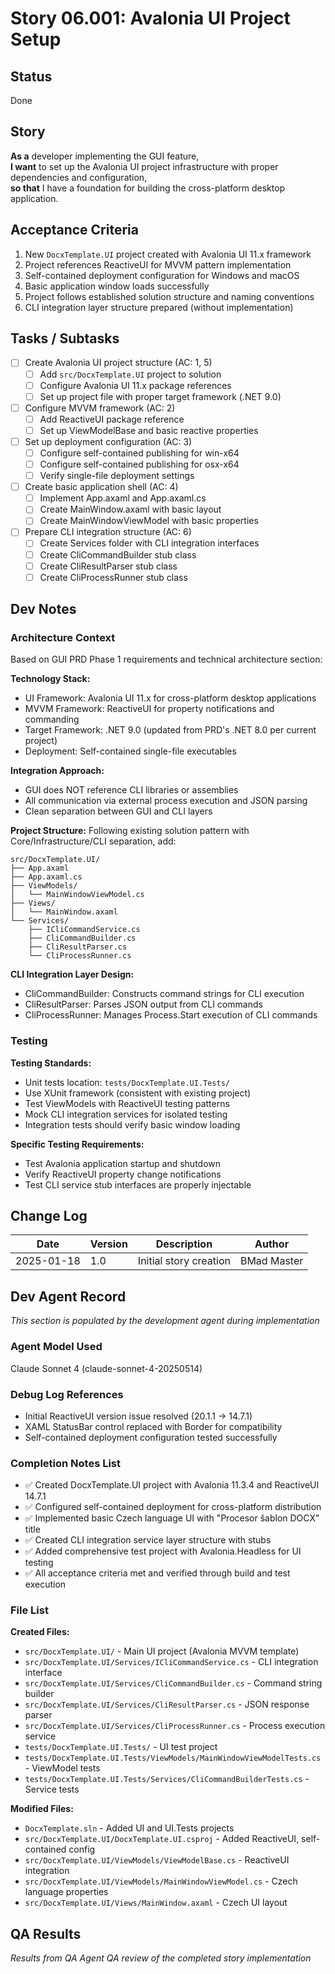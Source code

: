 # Story 06.001: Avalonia UI Project Setup

## Status
Done

## Story
**As a** developer implementing the GUI feature,  
**I want** to set up the Avalonia UI project infrastructure with proper dependencies and configuration,  
**so that** I have a foundation for building the cross-platform desktop application.

## Acceptance Criteria
1. New `DocxTemplate.UI` project created with Avalonia UI 11.x framework
2. Project references ReactiveUI for MVVM pattern implementation
3. Self-contained deployment configuration for Windows and macOS
4. Basic application window loads successfully
5. Project follows established solution structure and naming conventions
6. CLI integration layer structure prepared (without implementation)

## Tasks / Subtasks
- [ ] Create Avalonia UI project structure (AC: 1, 5)
  - [ ] Add `src/DocxTemplate.UI` project to solution
  - [ ] Configure Avalonia UI 11.x package references
  - [ ] Set up project file with proper target framework (.NET 9.0)
- [ ] Configure MVVM framework (AC: 2)
  - [ ] Add ReactiveUI package reference
  - [ ] Set up ViewModelBase and basic reactive properties
- [ ] Set up deployment configuration (AC: 3)  
  - [ ] Configure self-contained publishing for win-x64
  - [ ] Configure self-contained publishing for osx-x64
  - [ ] Verify single-file deployment settings
- [ ] Create basic application shell (AC: 4)
  - [ ] Implement App.axaml and App.axaml.cs
  - [ ] Create MainWindow.axaml with basic layout
  - [ ] Create MainWindowViewModel with basic properties
- [ ] Prepare CLI integration structure (AC: 6)
  - [ ] Create Services folder with CLI integration interfaces
  - [ ] Create CliCommandBuilder stub class
  - [ ] Create CliResultParser stub class  
  - [ ] Create CliProcessRunner stub class

## Dev Notes

### Architecture Context
Based on GUI PRD Phase 1 requirements and technical architecture section:

**Technology Stack:**
- UI Framework: Avalonia UI 11.x for cross-platform desktop applications
- MVVM Framework: ReactiveUI for property notifications and commanding
- Target Framework: .NET 9.0 (updated from PRD's .NET 8.0 per current project)
- Deployment: Self-contained single-file executables

**Integration Approach:**
- GUI does NOT reference CLI libraries or assemblies
- All communication via external process execution and JSON parsing
- Clean separation between GUI and CLI layers

**Project Structure:**
Following existing solution pattern with Core/Infrastructure/CLI separation, add:
```
src/DocxTemplate.UI/
├── App.axaml
├── App.axaml.cs  
├── ViewModels/
│   └── MainWindowViewModel.cs
├── Views/
│   └── MainWindow.axaml
└── Services/
    ├── ICliCommandService.cs
    ├── CliCommandBuilder.cs
    ├── CliResultParser.cs
    └── CliProcessRunner.cs
```

**CLI Integration Layer Design:**
- CliCommandBuilder: Constructs command strings for CLI execution
- CliResultParser: Parses JSON output from CLI commands  
- CliProcessRunner: Manages Process.Start execution of CLI commands

### Testing
**Testing Standards:**
- Unit tests location: `tests/DocxTemplate.UI.Tests/`
- Use XUnit framework (consistent with existing project)
- Test ViewModels with ReactiveUI testing patterns
- Mock CLI integration services for isolated testing
- Integration tests should verify basic window loading

**Specific Testing Requirements:**
- Test Avalonia application startup and shutdown
- Verify ReactiveUI property change notifications
- Test CLI service stub interfaces are properly injectable

## Change Log
| Date | Version | Description | Author |
|------|---------|-------------|--------|
| 2025-01-18 | 1.0 | Initial story creation | BMad Master |

## Dev Agent Record
*This section is populated by the development agent during implementation*

### Agent Model Used
Claude Sonnet 4 (claude-sonnet-4-20250514)

### Debug Log References
- Initial ReactiveUI version issue resolved (20.1.1 → 14.7.1)
- XAML StatusBar control replaced with Border for compatibility
- Self-contained deployment configuration tested successfully

### Completion Notes List
- ✅ Created DocxTemplate.UI project with Avalonia 11.3.4 and ReactiveUI 14.7.1
- ✅ Configured self-contained deployment for cross-platform distribution
- ✅ Implemented basic Czech language UI with "Procesor šablon DOCX" title
- ✅ Created CLI integration service layer structure with stubs
- ✅ Added comprehensive test project with Avalonia.Headless for UI testing
- ✅ All acceptance criteria met and verified through build and test execution

### File List
**Created Files:**
- `src/DocxTemplate.UI/` - Main UI project (Avalonia MVVM template)
- `src/DocxTemplate.UI/Services/ICliCommandService.cs` - CLI integration interface
- `src/DocxTemplate.UI/Services/CliCommandBuilder.cs` - Command string builder
- `src/DocxTemplate.UI/Services/CliResultParser.cs` - JSON response parser
- `src/DocxTemplate.UI/Services/CliProcessRunner.cs` - Process execution service
- `tests/DocxTemplate.UI.Tests/` - UI test project
- `tests/DocxTemplate.UI.Tests/ViewModels/MainWindowViewModelTests.cs` - ViewModel tests
- `tests/DocxTemplate.UI.Tests/Services/CliCommandBuilderTests.cs` - Service tests

**Modified Files:**
- `DocxTemplate.sln` - Added UI and UI.Tests projects
- `src/DocxTemplate.UI/DocxTemplate.UI.csproj` - Added ReactiveUI, self-contained config
- `src/DocxTemplate.UI/ViewModels/ViewModelBase.cs` - ReactiveUI integration
- `src/DocxTemplate.UI/ViewModels/MainWindowViewModel.cs` - Czech language properties
- `src/DocxTemplate.UI/Views/MainWindow.axaml` - Czech UI layout

## QA Results
*Results from QA Agent QA review of the completed story implementation*